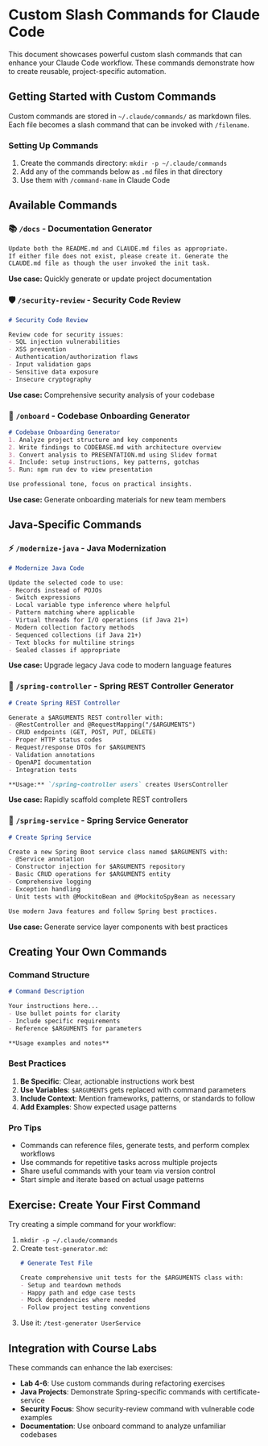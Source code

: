 # Custom Slash Commands for Claude Code

This document showcases powerful custom slash commands that can enhance your Claude Code workflow. These commands demonstrate how to create reusable, project-specific automation.

## Getting Started with Custom Commands

Custom commands are stored in `~/.claude/commands/` as markdown files. Each file becomes a slash command that can be invoked with `/filename`.

### Setting Up Commands

1. Create the commands directory: `mkdir -p ~/.claude/commands`
2. Add any of the commands below as `.md` files in that directory
3. Use them with `/command-name` in Claude Code

## Available Commands

### 📚 `/docs` - Documentation Generator
```markdown
Update both the README.md and CLAUDE.md files as appropriate.
If either file does not exist, please create it. Generate the
CLAUDE.md file as though the user invoked the init task.
```
**Use case:** Quickly generate or update project documentation

### 🛡️ `/security-review` - Security Code Review
```markdown
# Security Code Review

Review code for security issues:
- SQL injection vulnerabilities
- XSS prevention
- Authentication/authorization flaws
- Input validation gaps
- Sensitive data exposure
- Insecure cryptography
```
**Use case:** Comprehensive security analysis of your codebase

### 🚀 `/onboard` - Codebase Onboarding Generator
```markdown
# Codebase Onboarding Generator
1. Analyze project structure and key components
2. Write findings to CODEBASE.md with architecture overview
3. Convert analysis to PRESENTATION.md using Slidev format
4. Include: setup instructions, key patterns, gotchas
5. Run: npm run dev to view presentation

Use professional tone, focus on practical insights.
```
**Use case:** Generate onboarding materials for new team members

## Java-Specific Commands

### ⚡ `/modernize-java` - Java Modernization
```markdown
# Modernize Java Code

Update the selected code to use:
- Records instead of POJOs
- Switch expressions
- Local variable type inference where helpful
- Pattern matching where applicable
- Virtual threads for I/O operations (if Java 21+)
- Modern collection factory methods
- Sequenced collections (if Java 21+)
- Text blocks for multiline strings
- Sealed classes if appropriate
```
**Use case:** Upgrade legacy Java code to modern language features

### 🎯 `/spring-controller` - Spring REST Controller Generator
```markdown
# Create Spring REST Controller

Generate a $ARGUMENTS REST controller with:
- @RestController and @RequestMapping("/$ARGUMENTS")
- CRUD endpoints (GET, POST, PUT, DELETE)
- Proper HTTP status codes
- Request/response DTOs for $ARGUMENTS
- Validation annotations
- OpenAPI documentation
- Integration tests

**Usage:** `/spring-controller users` creates UsersController
```
**Use case:** Rapidly scaffold complete REST controllers

### 🔧 `/spring-service` - Spring Service Generator
```markdown
# Create Spring Service

Create a new Spring Boot service class named $ARGUMENTS with:
- @Service annotation
- Constructor injection for $ARGUMENTS repository
- Basic CRUD operations for $ARGUMENTS entity
- Comprehensive logging
- Exception handling
- Unit tests with @MockitoBean and @MockitoSpyBean as necessary

Use modern Java features and follow Spring best practices.
```
**Use case:** Generate service layer components with best practices

## Creating Your Own Commands

### Command Structure
```markdown
# Command Description

Your instructions here...
- Use bullet points for clarity
- Include specific requirements
- Reference $ARGUMENTS for parameters

**Usage examples and notes**
```

### Best Practices
1. **Be Specific**: Clear, actionable instructions work best
2. **Use Variables**: `$ARGUMENTS` gets replaced with command parameters
3. **Include Context**: Mention frameworks, patterns, or standards to follow
4. **Add Examples**: Show expected usage patterns

### Pro Tips
- Commands can reference files, generate tests, and perform complex workflows
- Use commands for repetitive tasks across multiple projects
- Share useful commands with your team via version control
- Start simple and iterate based on actual usage patterns

## Exercise: Create Your First Command

Try creating a simple command for your workflow:

1. `mkdir -p ~/.claude/commands`
2. Create `test-generator.md`:
   ```markdown
   # Generate Test File
   
   Create comprehensive unit tests for the $ARGUMENTS class with:
   - Setup and teardown methods
   - Happy path and edge case tests  
   - Mock dependencies where needed
   - Follow project testing conventions
   ```
3. Use it: `/test-generator UserService`

## Integration with Course Labs

These commands can enhance the lab exercises:
- **Lab 4-6**: Use custom commands during refactoring exercises
- **Java Projects**: Demonstrate Spring-specific commands with certificate-service
- **Security Focus**: Show security-review command with vulnerable code examples
- **Documentation**: Use onboard command to analyze unfamiliar codebases